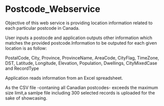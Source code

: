 # Postcode_Webservice

Objective of this web service is providing location information related to each particular postcode in Canada.

User inputs a postocde and application outputs other information which matches the provided postcode.Information to be outputed for each given location is as follow:

PostalCode, City, Province, ProvinceName, AreaCode, CityFlag, TimeZone, DST, Latitude, Longitude, Elevation, Population, Dwellings, CityMixedCase and RecordType

Application reads information from an Excel spreadsheet.

As the CSV file -contaning all Canadian postcodes- exceeds the maximum size limit,a samlpe file including 300 selected records is uploaded for the sake of showcasing. 

